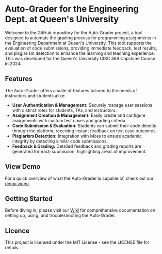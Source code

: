 # Auto-Grader for the Engineering Dept. at Queen's University

Welcome to the GitHub repository for the Auto-Grader project, a  tool designed to automate the grading process for programming assignments in the Engineering Department at Queen's University. This tool supports the evaluation of code submissions, providing immediate feedback, test results, and plagiarism detection to enhance the learning and teaching experience. This was developed for the Queen's University CISC 498 Capstone Course in 2024.

## Features

The Auto-Grader offers a suite of features tailored to the needs of instructors and students alike:

- **User Authentication & Management:** Securely manage user sessions with distinct roles for students, TAs, and instructors.
- **Assignment Creation & Management:** Easily create and configure assignments with custom test cases and grading criteria.
- **Code Submission & Evaluation:** Students can submit their code directly through the platform, receiving instant feedback on test case outcomes.
- **Plagiarism Detection:** Integration with Moss to ensure academic integrity by detecting similar code submissions.
- **Feedback & Grading:** Detailed feedback and grading reports are generated for each submission, highlighting areas of improvement.

## View Demo

For a quick overview of what the Auto-Grader is capable of, check out our [demo video](https://drive.google.com/file/d/1-yHxt_qN67OIznzGnJ_7px42LnyH786x/view?usp=drive_link).

## Getting Started

Before diving in, please visit our [Wiki](https://github.com/duncanscanga/cisc-498/wiki) for comprehensive documentation on setting up, using, and troubleshooting the Auto-Grader.

## Licence
This project is licensed under the MIT License - see the LICENSE file for details.
